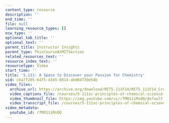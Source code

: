 ```yaml
---
content_type: resource
description: ''
end_time: ''
file: null
learning_resource_types: []
ocw_type: ''
optional_tab_title: ''
optional_text: ''
parent_title: Instructor Insights
parent_type: ThisCourseAtMITSection
related_resources_text: ''
resource_index_text: ''
resourcetype: Video
start_time: ''
title: '5.111: A Space to Discover your Passion for Chemistry'
uid: cba7f205-b4f5-4345-8814-abd04739e54b
video_files:
  archive_url: https://archive.org/download/MIT5.111F14/MIT5_111F14_CreatingSpace_300k.mp4
  video_captions_file: /courses/5-111sc-principles-of-chemical-science-fall-2014/fa9931497b6d57808499099119084113_r7MO11iMsOQ.vtt
  video_thumbnail_file: https://img.youtube.com/vi/r7MO11iMsOQ/default.jpg
  video_transcript_file: /courses/5-111sc-principles-of-chemical-science-fall-2014/db35689170e53677252faeb52ffc5331_r7MO11iMsOQ.pdf
video_metadata:
  youtube_id: r7MO11iMsOQ
---
```

